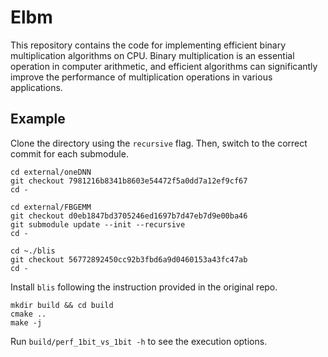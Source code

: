 # Elbm
This repository contains the code for implementing efficient binary multiplication algorithms on CPU. 
Binary multiplication is an essential operation in computer arithmetic, 
and efficient algorithms can significantly improve the performance of multiplication operations in various applications.

## Example

Clone the directory using the ```recursive``` flag. Then, switch to the correct commit for each submodule.

```
cd external/oneDNN
git checkout 7981216b8341b8603e54472f5a0dd7a12ef9cf67
cd - 

cd external/FBGEMM
git checkout d0eb1847bd3705246ed1697b7d47eb7d9e00ba46
git submodule update --init --recursive 
cd -

cd ~./blis
git checkout 56772892450cc92b3fbd6a9d0460153a43fc47ab
cd - 
```

Install `blis` following the instruction provided in the original repo.


```
mkdir build && cd build 
cmake ..
make -j
```

Run ```build/perf_1bit_vs_1bit -h``` to see the execution options. 

